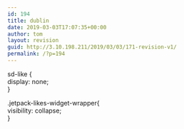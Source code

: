 ```yaml
---
id: 194
title: dublin
date: 2019-03-03T17:07:35+00:00
author: tom
layout: revision
guid: http://3.10.198.211/2019/03/03/171-revision-v1/
permalink: /?p=194
---
```

sd-like {  
display: none;  
}

.jetpack-likes-widget-wrapper{  
visibility: collapse;  
}